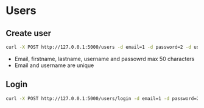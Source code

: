 # Users

## Create user

```bash
curl -X POST http://127.0.0.1:5000/users -d email=1 -d password=2 -d username=3 -d firstname=4 -d lastname=5
```

* Email, firstname, lastname, username and passowrd max 50 characters
* Email and username are unique

## Login

```bash
curl -X POST http://127.0.0.1:5000/users/login -d email=1 -d password=2
```
